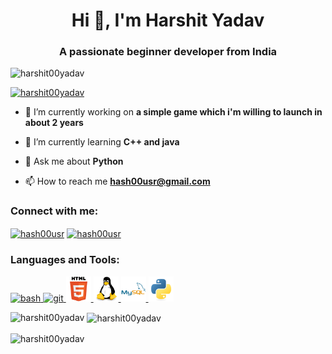 <h1 align="center">Hi 👋, I'm Harshit Yadav</h1>
<h3 align="center">A passionate beginner developer from India</h3>

<p align="left"> <img src="https://komarev.com/ghpvc/?username=harshit00yadav&label=Profile%20views&color=0e75b6&style=flat" alt="harshit00yadav" /> </p>

<p align="left"> <a href="https://github.com/ryo-ma/github-profile-trophy"><img src="https://github-profile-trophy.vercel.app/?username=harshit00yadav" alt="harshit00yadav" /></a> </p>

- 🔭 I’m currently working on **a simple game which i'm willing to launch in about 2 years**

- 🌱 I’m currently learning **C++ and java**

- 💬 Ask me about **Python**

- 📫 How to reach me **hash00usr@gmail.com**

<h3 align="left">Connect with me:</h3>
<p align="left">
<a href="https://www.codechef.com/users/hash00usr" target="blank"><img align="center" src="https://cdn.jsdelivr.net/npm/simple-icons@3.1.0/icons/codechef.svg" alt="hash00usr" height="30" width="40" /></a>
<a href="https://www.hackerrank.com/hash00usr" target="blank"><img align="center" src="https://raw.githubusercontent.com/rahuldkjain/github-profile-readme-generator/master/src/images/icons/Social/hackerrank.svg" alt="hash00usr" height="30" width="40" /></a>
</p>

<h3 align="left">Languages and Tools:</h3>
<p align="left"> <a href="https://www.gnu.org/software/bash/" target="_blank" rel="noreferrer"> <img src="https://www.vectorlogo.zone/logos/gnu_bash/gnu_bash-icon.svg" alt="bash" width="40" height="40"/> </a> <a href="https://git-scm.com/" target="_blank" rel="noreferrer"> <img src="https://www.vectorlogo.zone/logos/git-scm/git-scm-icon.svg" alt="git" width="40" height="40"/> </a> <a href="https://www.w3.org/html/" target="_blank" rel="noreferrer"> <img src="https://raw.githubusercontent.com/devicons/devicon/master/icons/html5/html5-original-wordmark.svg" alt="html5" width="40" height="40"/> </a> <a href="https://www.linux.org/" target="_blank" rel="noreferrer"> <img src="https://raw.githubusercontent.com/devicons/devicon/master/icons/linux/linux-original.svg" alt="linux" width="40" height="40"/> </a> <a href="https://www.mysql.com/" target="_blank" rel="noreferrer"> <img src="https://raw.githubusercontent.com/devicons/devicon/master/icons/mysql/mysql-original-wordmark.svg" alt="mysql" width="40" height="40"/> </a> <a href="https://www.python.org" target="_blank" rel="noreferrer"> <img src="https://raw.githubusercontent.com/devicons/devicon/master/icons/python/python-original.svg" alt="python" width="40" height="40"/> </a> </p>

<p><img align="left" src="https://github-readme-stats.vercel.app/api/top-langs?username=harshit00yadav&show_icons=true&locale=en&layout=compact" alt="harshit00yadav" /></p>

<p>&nbsp;<img align="center" src="https://github-readme-stats.vercel.app/api?username=harshit00yadav&show_icons=true&locale=en" alt="harshit00yadav" /></p>

<p><img align="center" src="https://github-readme-streak-stats.herokuapp.com/?user=harshit00yadav&" alt="harshit00yadav" /></p>
